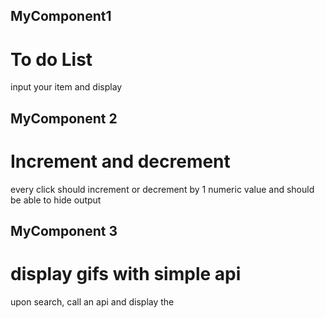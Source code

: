 ## MyComponent1

# To do List
input your item and display

## MyComponent 2

# Increment and decrement

every click should increment or decrement by 1 numeric value and should be able to hide output

## MyComponent 3

# display gifs with simple api

upon search, call an api and display the 